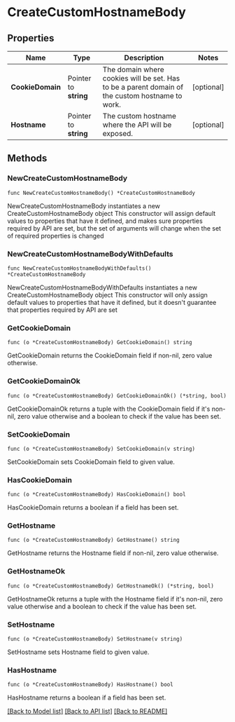 # CreateCustomHostnameBody

## Properties

Name | Type | Description | Notes
------------ | ------------- | ------------- | -------------
**CookieDomain** | Pointer to **string** | The domain where cookies will be set. Has to be a parent domain of the custom hostname to work. | [optional] 
**Hostname** | Pointer to **string** | The custom hostname where the API will be exposed. | [optional] 

## Methods

### NewCreateCustomHostnameBody

`func NewCreateCustomHostnameBody() *CreateCustomHostnameBody`

NewCreateCustomHostnameBody instantiates a new CreateCustomHostnameBody object
This constructor will assign default values to properties that have it defined,
and makes sure properties required by API are set, but the set of arguments
will change when the set of required properties is changed

### NewCreateCustomHostnameBodyWithDefaults

`func NewCreateCustomHostnameBodyWithDefaults() *CreateCustomHostnameBody`

NewCreateCustomHostnameBodyWithDefaults instantiates a new CreateCustomHostnameBody object
This constructor will only assign default values to properties that have it defined,
but it doesn't guarantee that properties required by API are set

### GetCookieDomain

`func (o *CreateCustomHostnameBody) GetCookieDomain() string`

GetCookieDomain returns the CookieDomain field if non-nil, zero value otherwise.

### GetCookieDomainOk

`func (o *CreateCustomHostnameBody) GetCookieDomainOk() (*string, bool)`

GetCookieDomainOk returns a tuple with the CookieDomain field if it's non-nil, zero value otherwise
and a boolean to check if the value has been set.

### SetCookieDomain

`func (o *CreateCustomHostnameBody) SetCookieDomain(v string)`

SetCookieDomain sets CookieDomain field to given value.

### HasCookieDomain

`func (o *CreateCustomHostnameBody) HasCookieDomain() bool`

HasCookieDomain returns a boolean if a field has been set.

### GetHostname

`func (o *CreateCustomHostnameBody) GetHostname() string`

GetHostname returns the Hostname field if non-nil, zero value otherwise.

### GetHostnameOk

`func (o *CreateCustomHostnameBody) GetHostnameOk() (*string, bool)`

GetHostnameOk returns a tuple with the Hostname field if it's non-nil, zero value otherwise
and a boolean to check if the value has been set.

### SetHostname

`func (o *CreateCustomHostnameBody) SetHostname(v string)`

SetHostname sets Hostname field to given value.

### HasHostname

`func (o *CreateCustomHostnameBody) HasHostname() bool`

HasHostname returns a boolean if a field has been set.


[[Back to Model list]](../README.md#documentation-for-models) [[Back to API list]](../README.md#documentation-for-api-endpoints) [[Back to README]](../README.md)



